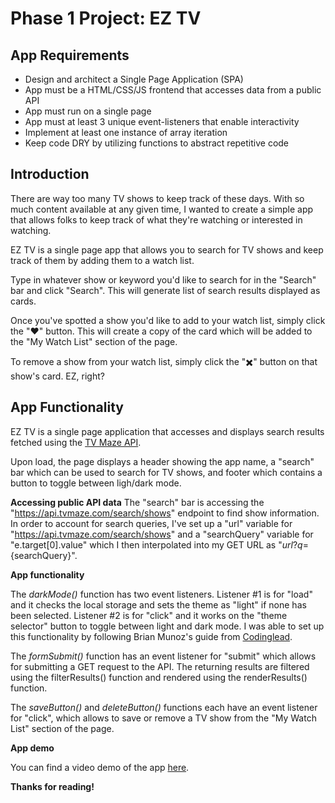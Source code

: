# Phase 1 Project: EZ TV

## App Requirements 

- Design and architect a Single Page Application (SPA)
- App must be a HTML/CSS/JS frontend that accesses data from a public API
- App must run on a single page
- App must at least 3 unique event-listeners that enable interactivity
- Implement at least one instance of array iteration
- Keep code DRY by utilizing functions to abstract repetitive code

## Introduction

There are way too many TV shows to keep track of these days. With so much content available at any given time, I wanted to create a simple app that allows folks to keep track of what they're watching or interested in watching.

EZ TV is a single page app that allows you to search for TV shows and keep track of them by adding them to a watch list.

Type in whatever show or keyword you'd like to search for in the "Search" bar and click "Search". This will generate list of search results displayed as cards.

Once you've spotted a show you'd like to add to your watch list, simply click the "❤️" button. This will create a copy of the card which will be added to the "My Watch List" section of the page.

To remove a show from your watch list, simply click the "✖️" button on that show's card. EZ, right?

## App Functionality

EZ TV is a single page application that accesses and displays search results fetched using the [TV Maze API](https://www.tvmaze.com/api).

Upon load, the page displays a header showing the app name, a "search" bar which can be used to search for TV shows, and footer which contains a button to toggle between ligh/dark mode.

**Accessing public API data**
The "search" bar is accessing the "https://api.tvmaze.com/search/shows" endpoint to find show information. In order to account for search queries, I've set up a "url" variable for "https://api.tvmaze.com/search/shows" and a "searchQuery" variable for "e.target[0].value" which I then interpolated into my GET URL as "${url}?q=${searchQuery}".

**App functionality**

The *darkMode()* function has two event listeners. Listener #1 is for "load" and it checks the local storage and sets the theme as "light" if none has been selected. Listener #2 is for "click" and it works on the "theme selector" button to toggle between light and dark mode. I was able to set up this functionality by following Brian Munoz's guide from [Codinglead](https://codinglead.co/javascript/add-dark-mode-to-your-website).

The *formSubmit()* function has an event listener for "submit" which allows for submitting a GET request to the API. The returning results are filtered using the filterResults() function and rendered using the renderResults() function.

The *saveButton()* and *deleteButton()* functions each have an event listener for "click", which allows to save or remove a TV show from the "My Watch List" section of the page.

**App demo**

You can find a video demo of the app [here](https://drive.google.com/file/d/1jbVr_hFHoyetEN2QzJWM_tKtfwl71ZaR/view?usp=sharing).

**Thanks for reading!**